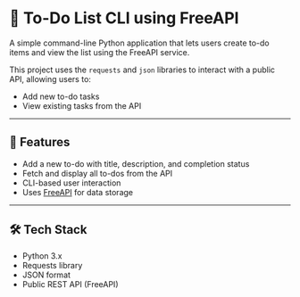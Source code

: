 # 📝 To-Do List CLI using FreeAPI

A simple command-line Python application that lets users create to-do items and view the list using the FreeAPI service.

This project uses the `requests` and `json` libraries to interact with a public API, allowing users to:
- Add new to-do tasks
- View existing tasks from the API

---

## 🚀 Features

- Add a new to-do with title, description, and completion status
- Fetch and display all to-dos from the API
- CLI-based user interaction
- Uses [FreeAPI](https://freeapi.app) for data storage

---

## 🛠️ Tech Stack

- Python 3.x
- Requests library
- JSON format
- Public REST API (FreeAPI)

